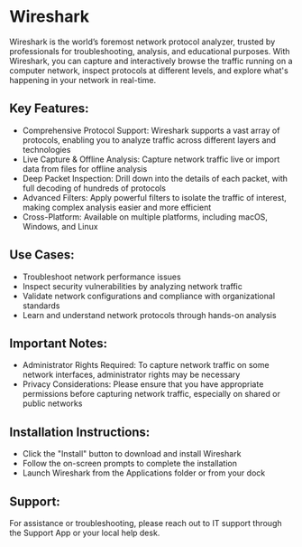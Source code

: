 <!--wireshark network troubleshoot protocol-->
# Wireshark
Wireshark is the world’s foremost network protocol analyzer, trusted by professionals for troubleshooting, analysis, and educational purposes. With Wireshark, you can capture and interactively browse the traffic running on a computer network, inspect protocols at different levels, and explore what's happening in your network in real-time.

## Key Features:

- Comprehensive Protocol Support: Wireshark supports a vast array of protocols, enabling you to analyze traffic across different layers and technologies
- Live Capture & Offline Analysis: Capture network traffic live or import data from files for offline analysis
- Deep Packet Inspection: Drill down into the details of each packet, with full decoding of hundreds of protocols
- Advanced Filters: Apply powerful filters to isolate the traffic of interest, making complex analysis easier and more efficient
- Cross-Platform: Available on multiple platforms, including macOS, Windows, and Linux

## Use Cases:

- Troubleshoot network performance issues
- Inspect security vulnerabilities by analyzing network traffic
- Validate network configurations and compliance with organizational standards
- Learn and understand network protocols through hands-on analysis

## Important Notes:

- Administrator Rights Required: To capture network traffic on some network interfaces, administrator rights may be necessary
- Privacy Considerations: Please ensure that you have appropriate permissions before capturing network traffic, especially on shared or public networks

## Installation Instructions:

- Click the "Install" button to download and install Wireshark
- Follow the on-screen prompts to complete the installation
- Launch Wireshark from the Applications folder or from your dock

## Support:
For assistance or troubleshooting, please reach out to IT support through the Support App or your local help desk.
